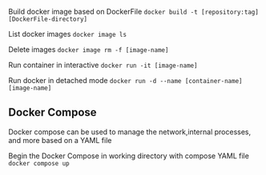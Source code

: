 Build docker image based on DockerFile
`docker build -t [repository:tag][DockerFile-directory]`

List docker images
`docker image ls`

Delete images
`docker image rm -f [image-name]`

Run container in interactive
`docker run -it [image-name]`

Run docker in detached mode
`docker run -d --name [container-name][image-name]`

## Docker Compose
Docker compose can be used to manage the network,internal processes, and more based on a YAML file

Begin the Docker Compose in working directory with compose YAML file
`docker compose up`

